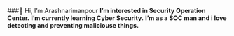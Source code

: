 ###👋 Hi, I’m Arashnarimanpour
**I’m interested in Security Operation Center.**
**I’m currently learning Cyber Security.**
**I’m as a SOC man and i love detecting and preventing maliciouse things.**
